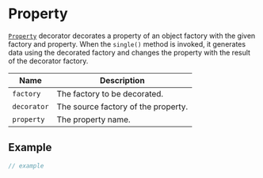 # Property

[`Property`](broken-reference) decorator decorates a property of an object factory with the given factory and property. When the `single()` method is invoked, it generates data using the decorated factory and changes the property with the result of the decorator factory.

| Name        | Description                         |
| ----------- | ----------------------------------- |
| `factory`   | The factory to be decorated.        |
| `decorator` | The source factory of the property. |
| `property`  | The property name.                  |

## Example

```typescript
// example
```
